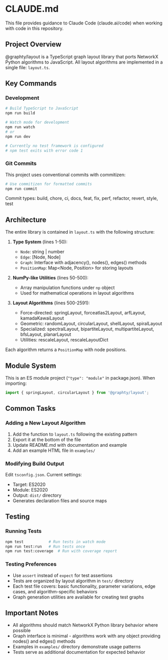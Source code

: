 # CLAUDE.md

This file provides guidance to Claude Code (claude.ai/code) when working with code in this repository.

## Project Overview

@graphty/layout is a TypeScript graph layout library that ports NetworkX Python algorithms to JavaScript. All layout algorithms are implemented in a single file: `layout.ts`.

## Key Commands

### Development
```bash
# Build TypeScript to JavaScript
npm run build

# Watch mode for development
npm run watch
# or
npm run dev

# Currently no test framework is configured
# npm test exits with error code 1
```

### Git Commits
This project uses conventional commits with commitizen:
```bash
# Use commitizen for formatted commits
npm run commit
```

Commit types: build, chore, ci, docs, feat, fix, perf, refactor, revert, style, test

## Architecture

The entire library is contained in `layout.ts` with the following structure:

1. **Type System** (lines 1-50):
   - `Node`: string | number
   - `Edge`: [Node, Node] 
   - `Graph`: Interface with adjacency(), nodes(), edges() methods
   - `PositionMap`: Map<Node, Position> for storing layouts

2. **NumPy-like Utilities** (lines 50-500):
   - Array manipulation functions under `np` object
   - Used for mathematical operations in layout algorithms

3. **Layout Algorithms** (lines 500-2591):
   - Force-directed: springLayout, forceatlas2Layout, arfLayout, kamadaKawaiLayout
   - Geometric: randomLayout, circularLayout, shellLayout, spiralLayout
   - Specialized: spectralLayout, bipartiteLayout, multipartiteLayout, bfsLayout, planarLayout
   - Utilities: rescaleLayout, rescaleLayoutDict

Each algorithm returns a `PositionMap` with node positions.

## Module System

This is an ES module project (`"type": "module"` in package.json). When importing:
```typescript
import { springLayout, circularLayout } from '@graphty/layout';
```

## Common Tasks

### Adding a New Layout Algorithm
1. Add the function to `layout.ts` following the existing pattern
2. Export it at the bottom of the file
3. Update README.md with documentation and example
4. Add an example HTML file in `examples/`

### Modifying Build Output
Edit `tsconfig.json`. Current settings:
- Target: ES2020
- Module: ES2020
- Output: `dist/` directory
- Generates declaration files and source maps

## Testing

### Running Tests
```bash
npm test           # Run tests in watch mode
npm run test:run   # Run tests once
npm run test:coverage  # Run with coverage report
```

### Testing Preferences
- Use `assert` instead of `expect` for test assertions
- Tests are organized by layout algorithm in `test/` directory
- Each test file covers: basic functionality, parameter variations, edge cases, and algorithm-specific behaviors
- Graph generation utilities are available for creating test graphs

## Important Notes

- All algorithms should match NetworkX Python library behavior where possible
- Graph interface is minimal - algorithms work with any object providing nodes() and edges() methods
- Examples in `examples/` directory demonstrate usage patterns
- Tests serve as additional documentation for expected behavior